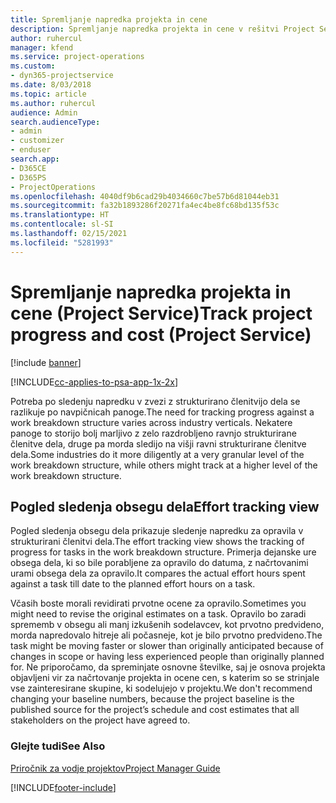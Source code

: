 ```yaml
---
title: Spremljanje napredka projekta in cene
description: Spremljanje napredka projekta in cene v rešitvi Project Service
author: ruhercul
manager: kfend
ms.service: project-operations
ms.custom:
- dyn365-projectservice
ms.date: 8/03/2018
ms.topic: article
ms.author: ruhercul
audience: Admin
search.audienceType:
- admin
- customizer
- enduser
search.app:
- D365CE
- D365PS
- ProjectOperations
ms.openlocfilehash: 4040df9b6cad29b4034660c7be57b6d81044eb31
ms.sourcegitcommit: fa32b1893286f20271fa4ec4be8fc68bd135f53c
ms.translationtype: HT
ms.contentlocale: sl-SI
ms.lasthandoff: 02/15/2021
ms.locfileid: "5281993"
---
```

# <a name="track-project-progress-and-cost-project-service"></a><span data-ttu-id="7a0c0-103">Spremljanje napredka projekta in cene (Project Service)</span><span class="sxs-lookup"><span data-stu-id="7a0c0-103">Track project progress and cost (Project Service)</span></span>

[!include [banner](../includes/psa-now-project-operations.md)]

[!INCLUDE[cc-applies-to-psa-app-1x-2x](../includes/cc-applies-to-psa-app-1x-2x.md)]

<span data-ttu-id="7a0c0-104">Potreba po sledenju napredku v zvezi z strukturirano členitvijo dela se razlikuje po navpičnicah panoge.</span><span class="sxs-lookup"><span data-stu-id="7a0c0-104">The need for tracking progress against a work breakdown structure varies across industry verticals.</span></span> <span data-ttu-id="7a0c0-105">Nekatere panoge to storijo bolj marljivo z zelo razdrobljeno ravnjo strukturirane členitve dela, druge pa morda sledijo na višji ravni strukturirane členitve dela.</span><span class="sxs-lookup"><span data-stu-id="7a0c0-105">Some industries do it more diligently at a very granular level of the work breakdown structure, while others might track at a higher level of the work breakdown structure.</span></span>  
  
## <a name="effort-tracking-view"></a><span data-ttu-id="7a0c0-106">Pogled sledenja obsegu dela</span><span class="sxs-lookup"><span data-stu-id="7a0c0-106">Effort tracking view</span></span>  
<span data-ttu-id="7a0c0-107">Pogled sledenja obsegu dela prikazuje sledenje napredku za opravila v strukturirani členitvi dela.</span><span class="sxs-lookup"><span data-stu-id="7a0c0-107">The effort tracking view shows the tracking of progress for tasks in the work breakdown structure.</span></span> <span data-ttu-id="7a0c0-108">Primerja dejanske ure obsega dela, ki so bile porabljene za opravilo do datuma, z načrtovanimi urami obsega dela za opravilo.</span><span class="sxs-lookup"><span data-stu-id="7a0c0-108">It compares the actual effort hours spent against a task till date to the planned effort hours on a task.</span></span>  
  
<span data-ttu-id="7a0c0-109">Včasih boste morali revidirati prvotne ocene za opravilo.</span><span class="sxs-lookup"><span data-stu-id="7a0c0-109">Sometimes you might need to revise the original estimates on a task.</span></span> <span data-ttu-id="7a0c0-110">Opravilo bo zaradi sprememb v obsegu ali manj izkušenih sodelavcev, kot prvotno predvideno, morda napredovalo hitreje ali počasneje, kot je bilo prvotno predvideno.</span><span class="sxs-lookup"><span data-stu-id="7a0c0-110">The task might be moving faster or slower than originally anticipated because of changes in scope or having less experienced people than originally planned for.</span></span> <span data-ttu-id="7a0c0-111">Ne priporočamo, da spreminjate osnovne številke, saj je osnova projekta objavljeni vir za načrtovanje projekta in ocene cen, s katerim so se strinjale vse zainteresirane skupine, ki sodelujejo v projektu.</span><span class="sxs-lookup"><span data-stu-id="7a0c0-111">We don't recommend changing your baseline numbers, because the project baseline is the published source for the project’s schedule and cost estimates that all stakeholders on the project have agreed to.</span></span>  
  
### <a name="see-also"></a><span data-ttu-id="7a0c0-112">Glejte tudi</span><span class="sxs-lookup"><span data-stu-id="7a0c0-112">See Also</span></span>  
 [<span data-ttu-id="7a0c0-113">Priročnik za vodje projektov</span><span class="sxs-lookup"><span data-stu-id="7a0c0-113">Project Manager Guide</span></span>](../psa/project-manager-guide.md)


[!INCLUDE[footer-include](../includes/footer-banner.md)]